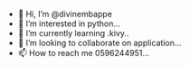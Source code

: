 - 👋 Hi, I’m @divinembappe
- 👀 I’m interested in python...
- 🌱 I’m currently learning .kivy..
- 💞️ I’m looking to collaborate on application...
- 📫 How to reach me 0596244951...

<!---
divinembappe/divinembappe is a ✨ special ✨ repository because its `README.md` (this file) appears on your GitHub profile.
You can click the Preview link to take a look at your changes.
--->
